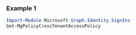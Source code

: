 ### Example 1
```powershell
Import-Module Microsoft.Graph.Identity.SignIns
Get-MgPolicyCrossTenantAccessPolicy
```
